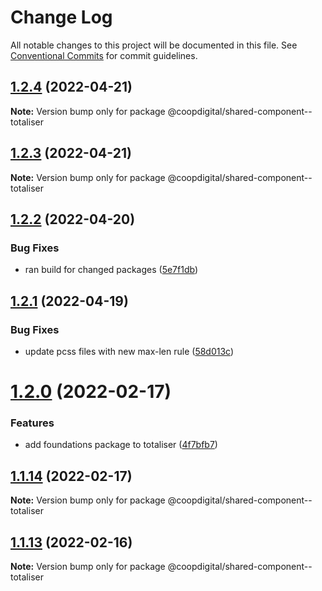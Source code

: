 # Change Log

All notable changes to this project will be documented in this file.
See [Conventional Commits](https://conventionalcommits.org) for commit guidelines.

## [1.2.4](https://github.com/coopdigital/coop-frontend/compare/@coopdigital/shared-component--totaliser@1.2.3...@coopdigital/shared-component--totaliser@1.2.4) (2022-04-21)

**Note:** Version bump only for package @coopdigital/shared-component--totaliser





## [1.2.3](https://github.com/coopdigital/coop-frontend/compare/@coopdigital/shared-component--totaliser@1.2.2...@coopdigital/shared-component--totaliser@1.2.3) (2022-04-21)

**Note:** Version bump only for package @coopdigital/shared-component--totaliser





## [1.2.2](https://github.com/coopdigital/coop-frontend/compare/@coopdigital/shared-component--totaliser@1.2.1...@coopdigital/shared-component--totaliser@1.2.2) (2022-04-20)


### Bug Fixes

* ran build for changed packages ([5e7f1db](https://github.com/coopdigital/coop-frontend/commit/5e7f1dbdf38ca13b8233b81f72d3725b8a47d834))





## [1.2.1](https://github.com/coopdigital/coop-frontend/compare/@coopdigital/shared-component--totaliser@1.2.0...@coopdigital/shared-component--totaliser@1.2.1) (2022-04-19)


### Bug Fixes

* update pcss files with new max-len rule ([58d013c](https://github.com/coopdigital/coop-frontend/commit/58d013c58111ff07521b792b0538bca2690efc74))





# [1.2.0](https://github.com/coopdigital/coop-frontend/compare/@coopdigital/shared-component--totaliser@1.1.14...@coopdigital/shared-component--totaliser@1.2.0) (2022-02-17)


### Features

* add foundations package to totaliser ([4f7bfb7](https://github.com/coopdigital/coop-frontend/commit/4f7bfb7ba745993387464d22c059a7539645dcfa))





## [1.1.14](https://github.com/coopdigital/coop-frontend/compare/@coopdigital/shared-component--totaliser@1.1.13...@coopdigital/shared-component--totaliser@1.1.14) (2022-02-17)

**Note:** Version bump only for package @coopdigital/shared-component--totaliser





## [1.1.13](https://github.com/coopdigital/coop-frontend/compare/@coopdigital/shared-component--totaliser@1.1.12...@coopdigital/shared-component--totaliser@1.1.13) (2022-02-16)

**Note:** Version bump only for package @coopdigital/shared-component--totaliser
